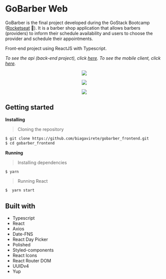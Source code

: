 # GoBarber Web

GoBarber is the final project developed during the GoStack Bootcamp ([Rocketseat](https://rocketseat.com.br/) :rocket:). It is a barber shop application that allows barbers (providers) to inform their schedule availability and users to choose the provider and schedule their appointments.

Front-end project using ReactJS with Typescript.

<i>To see the api (back-end project), click [here](https://github.com/biagavirete/gobarber_backend).
To see the mobile client, click [here](https://github.com/biagavirete/gobarber_mobile).</i>

<p align="center" width="100%">
    <img src="https://github.com/biagavirete/gobarber_frontend/blob/master/src/assets/login.png">
</p>
<p align="center" width="100%">
    <img src="https://github.com/biagavirete/gobarber_frontend/blob/master/src/assets/dash.png">
</p>
<p align="center" width="100%">
    <img src="https://github.com/biagavirete/gobarber_frontend/blob/master/src/assets/profile-page">
</p>

## Getting started

**Installing**
>Cloning the repository

```bash
$ git clone https://github.com/biagavirete/gobarber_frontend.git
$ cd gobarber_frontend
```

**Running**
> Installing dependencies

```bash
$ yarn
```

> Running React

```bash
$  yarn start
```

## Built with

* Typescript
* React
* Axios
* Date-FNS
* React Day Picker
* Polished
* Styled-components
* React Icons
* React Router DOM
* UUIDv4
* Yup
